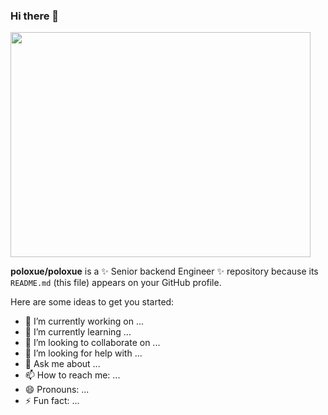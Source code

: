 ### Hi there 👋

<image src="https://giphy.com/embed/qgQUggAC3Pfv687qPC" width="480" height="360" />

**poloxue/poloxue** is a ✨ Senior backend Engineer ✨ repository because its `README.md` (this file) appears on your GitHub profile.

Here are some ideas to get you started:

- 🔭 I’m currently working on ...
- 🌱 I’m currently learning ...
- 👯 I’m looking to collaborate on ...
- 🤔 I’m looking for help with ...
- 💬 Ask me about ...
- 📫 How to reach me: ...
- 😄 Pronouns: ...
- ⚡ Fun fact: ...
